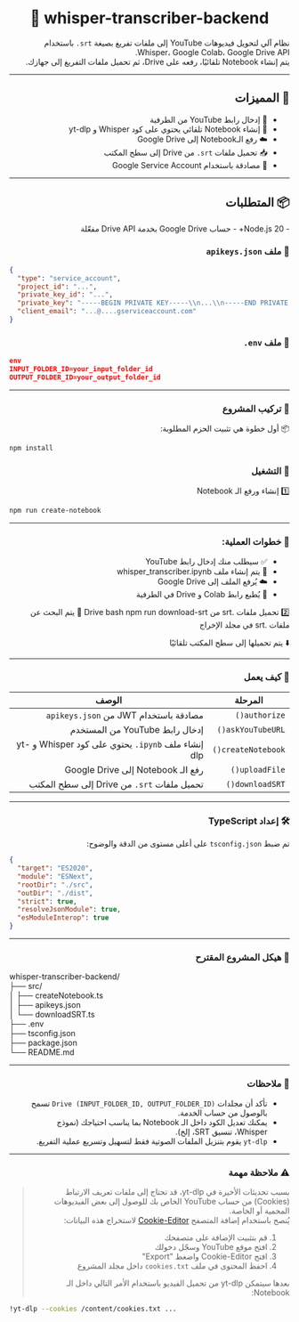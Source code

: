 <div align="center">

# 📘 whisper-transcriber-backend
</div>
<div dir="rtl">
نظام آلي لتحويل فيديوهات YouTube إلى ملفات تفريغ بصيغة <code>srt.</code> باستخدام Whisper، Google Colab، Google Drive API.</br>
يتم إنشاء Notebook تلقائيًا، رفعه على Drive، ثم تحميل ملفات التفريغ إلى جهازك.

---

## 🚀 المميزات

- 🔗 إدخال رابط YouTube من الطرفية
- 🧠 إنشاء Notebook تلقائي يحتوي على كود Whisper و yt-dlp
- ☁️ رفع الـNotebook إلى Google Drive
- 📥 تحميل ملفات `srt.` من Drive إلى سطح المكتب
- 🔐 مصادقة باستخدام Google Service Account

---

## 📦 المتطلبات

<div dir="rtl">
- Node.js 20+
- حساب Google Drive بخدمة Drive API مفعّلة
</div>

### 🔐 ملف `apikeys.json`
<div dir="ltr">

```json
{
  "type": "service_account",
  "project_id": "...",
  "private_key_id": "...",
  "private_key": "-----BEGIN PRIVATE KEY-----\\n...\\n-----END PRIVATE KEY-----\\n",
  "client_email": "...@....gserviceaccount.com"
}
```
</div>

### 🧾 ملف `env.`
<div dir="ltr">

```json
env
INPUT_FOLDER_ID=your_input_folder_id
OUTPUT_FOLDER_ID=your_output_folder_id
```
</div>

---
### 🧰 تركيب المشروع

📦 أول خطوة هي تثبيت الحزم المطلوبة:
<div dir="ltr">

```bash
npm install
```
</div>

### 🧪 التشغيل
1️⃣ إنشاء ورفع الـ Notebook
<div dir="ltr">

```bash
npm run create-notebook
```
</div>

---
### 🎯 خطوات العملية:

<ul dir="rtl">
  <li>✅ سيطلب منك إدخال رابط YouTube</li>
  <li>📝 يتم إنشاء ملف whisper_transcriber.ipynb</li>
  <li>☁️ يُرفع الملف إلى Google Drive</li>
  <li>🔗 يُطبع رابط Colab و Drive في الطرفية</li>
</ul>

2️⃣ تحميل ملفات .srt من Drive
bash
npm run download-srt
📂 يتم البحث عن ملفات .srt في مجلد الإخراج

⬇️ يتم تحميلها إلى سطح المكتب تلقائيًا

---
### 🧠 كيف يعمل
| المرحلة           | الوصف                                                       |
|------------------|--------------------------------------------------------------|
| `authorize()`     | مصادقة باستخدام JWT من `apikeys.json`                        |
| `askYouTubeURL()` | إدخال رابط YouTube من المستخدم                               |
| `createNotebook()`| إنشاء ملف `ipynb.` يحتوي على كود Whisper و yt-dlp           |
| `uploadFile()`    | رفع الـ Notebook إلى Google Drive                             |
| `downloadSRT()`   | تحميل ملفات `srt.` من Drive إلى سطح المكتب

---
### 🛠️ إعداد TypeScript
تم ضبط `tsconfig.json` على أعلى مستوى من الدقة والوضوح:
<div dir="ltr">

```json
{
  "target": "ES2020",
  "module": "ESNext",
  "rootDir": "./src",
  "outDir": "./dist",
  "strict": true,
  "resolveJsonModule": true,
  "esModuleInterop": true
}
```
</div>

---
### 📁 هيكل المشروع المقترح
<div dir="ltr">
whisper-transcriber-backend/<br>
├── src/<br>
│   ├── createNotebook.ts<br>
│   ├── apikeys.json<br>
│   └── downloadSRT.ts<br>
├── .env<br>
├── tsconfig.json<br>
├── package.json<br>
└── README.md
</div>

---

### 📌 ملاحظات

<ul dir="rtl">
  <li>تأكد أن مجلدات <code>Drive (INPUT_FOLDER_ID, OUTPUT_FOLDER_ID)</code> تسمح بالوصول من حساب الخدمة.</li>
  <li>يمكنك تعديل الكود داخل الـ Notebook بما يناسب احتياجك (نموذج Whisper، تنسيق SRT، إلخ).</li>
  <li><code>yt-dlp</code> يقوم بتنزيل الملفات الصوتية فقط لتسهيل وتسريع عملية التفريغ.</li>
</ul>

---
### ⚠️ ملاحظة مهمة  
> بسبب تحديثات الأخيرة في yt-dlp، قد تحتاج إلى ملفات تعريف الارتباط (Cookies) من حساب YouTube الخاص بك للوصول إلى بعض الفيديوهات المحمية أو الخاصة.  
> يُنصح باستخدام إضافة المتصفح [Cookie-Editor](https://cookie-editor.cgagnier.ca/) لاستخراج هذه البيانات:
>
> 1. قم بتثبيت الإضافة على متصفحك
> 2. افتح موقع YouTube وسجّل دخولك
> 3. افتح Cookie-Editor واضغط "Export"
> 4. احفظ المحتوى في ملف `cookies.txt` داخل مجلد المشروع
>
> بعدها سيتمكن yt-dlp من تحميل الفيديو باستخدام الأمر التالي داخل   الـ Notebook:
<div dir="ltr">

```bash
!yt-dlp --cookies /content/cookies.txt ...
```
</div>
